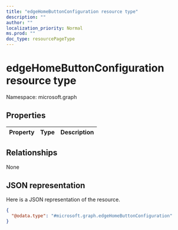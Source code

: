 ```yaml
---
title: "edgeHomeButtonConfiguration resource type"
description: ""
author: ""
localization_priority: Normal
ms.prod: ""
doc_type: resourcePageType
---
```


# edgeHomeButtonConfiguration resource type


Namespace: microsoft.graph



## Properties
|Property|Type|Description|
|:---|:---|:---|

## Relationships
None

## JSON representation
Here is a JSON representation of the resource.
<!-- {
  "blockType": "resource",
  "@odata.type": "microsoft.graph.edgeHomeButtonConfiguration"
}
-->
``` json
{
  "@odata.type": "#microsoft.graph.edgeHomeButtonConfiguration"
}
```

